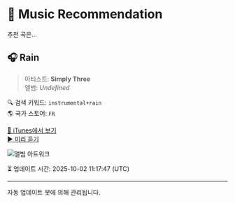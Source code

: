 
# 🎵 Music Recommendation

추천 곡은...

## 🎧 Rain  
> 아티스트: **Simply Three**  
> 앨범: _Undefined_  

🔍 검색 키워드: `instrumental+rain`  
🌎 국가 스토어: `FR`

[🔗 iTunes에서 보기](https://music.apple.com/fr/album/rain/1536469686?i=1536469870&uo=4)  
[▶️ 미리 듣기](https://audio-ssl.itunes.apple.com/itunes-assets/AudioPreview125/v4/dd/85/97/dd8597a0-d72a-7d2e-09c6-14ed13501e87/mzaf_4680434412132708712.plus.aac.p.m4a)

![앨범 아트워크](https://is1-ssl.mzstatic.com/image/thumb/Music124/v4/4e/98/47/4e9847f3-3f10-d645-a2a7-19052b9a2f78/859722644845_1.jpg/100x100bb.jpg)

⏳ 업데이트 시간: 2025-10-02 11:17:47 (UTC)

---
자동 업데이트 봇에 의해 관리됩니다.
